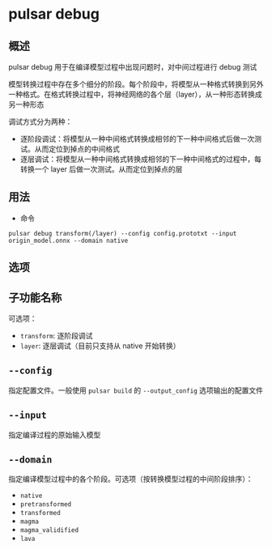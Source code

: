 # pulsar debug
## 概述
pulsar debug 用于在编译模型过程中出现问题时，对中间过程进行 debug 测试

模型转换过程中存在多个细分的阶段。每个阶段中，将模型从一种格式转换到另外一种格式。在格式转换过程中，将神经网络的各个层（layer），从一种形态转换成另一种形态

调试方式分为两种：
* 逐阶段调试：将模型从一种中间格式转换成相邻的下一种中间格式后做一次测试。从而定位到掉点的中间格式
* 逐层调试：将模型从一种中间格式转换成相邻的下一种中间格式的过程中，每转换一个 layer 后做一次测试。从而定位到掉点的层

## 用法
* 命令

```
pulsar debug transform(/layer) --config config.prototxt --input origin_model.onnx --domain native 
```

## 选项
## 子功能名称
可选项：
* `transform`: 逐阶段调试
* `layer`: 逐层调试（目前只支持从 native 开始转换）

## `--config`
指定配置文件。一般使用 `pulsar build` 的 `--output_config` 选项输出的配置文件

## `--input`
指定编译过程的原始输入模型

## `--domain`
指定编译模型过程中的各个阶段。可选项（按转换模型过程的中间阶段排序）：
* `native`
* `pretransformed`
* `transformed`
* `magma`
* `magma_validified`
* `lava`
